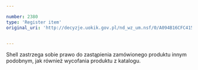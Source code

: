 ```yaml
---

number: 2380
type: 'Register item'
original_uri: 'http://decyzje.uokik.gov.pl/nd_wz_um.nsf/0/A094B16CFC415968C12578C3003A938E?OpenDocument'


---
```


Shell zastrzega sobie prawo do zastąpienia zamówionego produktu innym podobnym, jak również wycofania produktu z katalogu.
